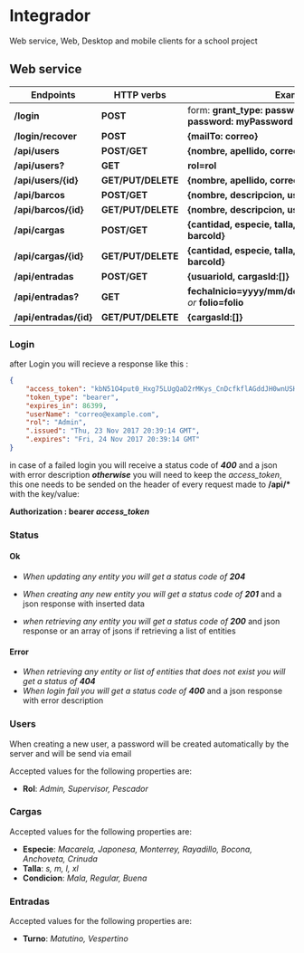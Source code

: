 # Integrador
Web service, Web, Desktop and mobile clients for a school project

## Web service

Endpoints    | HTTP verbs   | Examples
------------ | -------------|-------------
__/login__            | __POST__                | form: __grant_type: password, username: correo, password: myPassword__
__/login/recover__    | __POST__                | __{mailTo: correo}__
__/api/users__        | __POST/GET__            | __{nombre, apellido, correo, rfc, rol}__
__/api/users?__       | __GET__                 | __rol=rol__
__/api/users/{id}__   | __GET/PUT/DELETE__      | __{nombre, apellido, correo, rfc, rol, password}__
__/api/barcos__       | __POST/GET__            | __{nombre, descripcion, usuarioId}__
__/api/barcos/{id}__  | __GET/PUT/DELETE__      | __{nombre, descripcion, usuarioId}__
__/api/cargas__       | __POST/GET__            | __{cantidad, especie, talla, temperatura, condicion, barcoId}__
__/api/cargas/{id}__  | __GET/PUT/DELETE__      | __{cantidad, especie, talla, temperatura, condicion, barcoId}__
__/api/entradas__     | __POST/GET__            | __{usuarioId, cargasId:[]}__
__/api/entradas?__    | __GET__                 | __fechaInicio=yyyy/mm/dd&fechaFin=yyyy/mm/dd__ *or* __folio=folio__
__/api/entradas/{id}__| __GET/PUT/DELETE__      | __{cargasId:[]}__


### Login
after Login you will recieve a response like this :
```json
{
    "access_token": "kbN51O4put0_Hxg75LUgQaD2rMKys_CnDcfkflAGddJH0wnUSHszYiq6VVm-Q-x8tKp8HlQrgbfyGg9QpynEEL3KfUdAqDL9CrC26f5cd8q2qavYO6Xv9efrRBOiLp17fdaIgi31pjegwfwIv5JQuVf12KaddQKVSTlGzcWavlVQgAi_qwRr0hAZEqlB45EA84F5ZDdITMF1T79cMhBDarAMcJbfQ_ezlwnj2fn30WbtwMwVt9HoeT24iSgFHTcgaX8R_iE2vf4uAU55xgcER8NaRxw0UPHf0ZxaDu95oTJl6zOaItLjbnkhrinnm4ueVm9XpLxfLZI75QFu8-jeIICfRQ79MXyPBP1gP3EEc43cjZ8a9CR_WGxVHteJjgyT3EHN2xqmlUeRsTfpVKjDMg",
    "token_type": "bearer",
    "expires_in": 86399,
    "userName": "correo@example.com",
    "rol": "Admin",
    ".issued": "Thu, 23 Nov 2017 20:39:14 GMT",
    ".expires": "Fri, 24 Nov 2017 20:39:14 GMT"
}
```
in case of a failed login you will receive a status code of __*400*__ and a json with error description
__*otherwise*__
you will need to keep the *access_token*, this one needs to be sended on the header of every request made to __/api/*__
with the key/value:

__Authorization : bearer *access_token*__


### Status
#### Ok
* *When updating any entity you will get a status code of __204__*

* *When creating any new entity you will get a status code of __201__* and a json response with inserted data

* *when retrieving any entity you will get a status code of __200__* and json response or an array of jsons if retrieving a list of entities

#### Error
* *When retrieving any entity or list of entities that does not exist you will get a status of __404__*
* *When login fail you will get a status code of __400__* and a json response with error description

### Users
When creating a new user, a password will be created automatically by the server and will be send via email

Accepted values for the following properties are:
* __Rol__: *Admin, Supervisor, Pescador*

### Cargas
Accepted values for the following properties are:
* __Especie__: *Macarela, Japonesa, Monterrey, Rayadillo, Bocona, Anchoveta, Crinuda*
* __Talla__: *s, m, l, xl*
* __Condicion__: *Mala, Regular, Buena*

### Entradas
Accepted values for the following properties are:
* __Turno__: *Matutino, Vespertino*